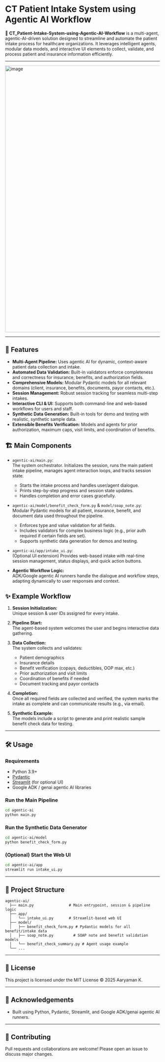 # CT Patient Intake System using Agentic AI Workflow

🏥 **CT_Patient-Intake-System-using-Agentic-AI-Workflow** is a multi-agent, agentic-AI-driven solution designed to streamline and automate the patient intake process for healthcare organizations. It leverages intelligent agents, modular data models, and interactive UI elements to collect, validate, and process patient and insurance information efficiently.

---

<img width="1918" height="867" alt="image" src="https://github.com/user-attachments/assets/41b5ffbf-5da4-4a8d-acd6-0e39218f6fba" />

---

## 🚀 Features

- **Multi-Agent Pipeline:** Uses agentic AI for dynamic, context-aware patient data collection and intake.
- **Automated Data Validation:** Built-in validators enforce completeness and correctness for insurance, benefits, and authorization fields.
- **Comprehensive Models:** Modular Pydantic models for all relevant domains (client, insurance, benefits, documents, payor contacts, etc.).
- **Session Management:** Robust session tracking for seamless multi-step intakes.
- **Interactive CLI & UI:** Supports both command-line and web-based workflows for users and staff.
- **Synthetic Data Generation:** Built-in tools for demo and testing with realistic, synthetic sample data.
- **Extensible Benefits Verification:** Models and agents for prior authorization, maximum caps, visit limits, and coordination of benefits.

## 🏗️ Main Components

- `agentic-ai/main.py`:  
  The system orchestrator. Initializes the session, runs the main patient intake pipeline, manages agent interaction loops, and tracks session state.  
  - Starts the intake process and handles user/agent dialogue.
  - Prints step-by-step progress and session state updates.
  - Handles completion and error cases gracefully.

- `agentic-ai/model/benefit_check_form.py` & `model/soap_note.py`:  
  Modular Pydantic models for all patient, insurance, benefit, and document data used throughout the pipeline.  
  - Enforces type and value validation for all fields.
  - Includes validators for complex business logic (e.g., prior auth required if certain fields are set).
  - Supports synthetic data generation for demos and testing.

- `agentic-ai/app/intake_ui.py`:  
  (Optional UI extension) Provides web-based intake with real-time session management, status displays, and quick action buttons.

- **Agentic Workflow Logic:**  
  ADK/Google agentic AI runners handle the dialogue and workflow steps, adapting dynamically to user responses and context.

## ✨ Example Workflow

1. **Session Initialization:**  
   Unique session & user IDs assigned for every intake.

2. **Pipeline Start:**  
   The agent-based system welcomes the user and begins interactive data gathering.

3. **Data Collection:**  
   The system collects and validates:
   - Patient demographics
   - Insurance details
   - Benefit verification (copays, deductibles, OOP max, etc.)
   - Prior authorization and visit limits
   - Coordination of benefits if needed
   - Document tracking and payor contacts

4. **Completion:**  
   Once all required fields are collected and verified, the system marks the intake as complete and can communicate results (e.g., via email).

5. **Synthetic Example:**  
   The models include a script to generate and print realistic sample benefit check data for testing.

---

## 🛠️ Usage

### Requirements

- Python 3.9+
- [Pydantic](https://pydantic.dev/)
- [Streamlit](https://streamlit.io/) (for optional UI)
- Google ADK / genai agentic AI libraries

### Run the Main Pipeline

```bash
cd agentic-ai
python main.py
```

### Run the Synthetic Data Generator

```bash
cd agentic-ai/model
python benefit_check_form.py
```

### (Optional) Start the Web UI

```bash
cd agentic-ai/app
streamlit run intake_ui.py
```

---

## 📁 Project Structure

```
agentic-ai/
  ├── main.py                # Main entrypoint, session & pipeline logic
  ├── app/
  │   └── intake_ui.py       # Streamlit-based web UI
  ├── model/
  │   ├── benefit_check_form.py # Pydantic models for all benefit/intake data
  │   ├── soap_note.py         # SOAP note and benefit validation models
  │   └── benefit_check_summary.py # Agent usage example
  └── ...
```

---

## 📝 License

This project is licensed under the MIT License &copy; 2025 Aaryaman K.

---

## 🤖 Acknowledgements

- Built using Python, Pydantic, Streamlit, and Google ADK/genai agentic AI runners.

---

## 🌟 Contributing

Pull requests and collaborations are welcome! Please open an issue to discuss major changes.
